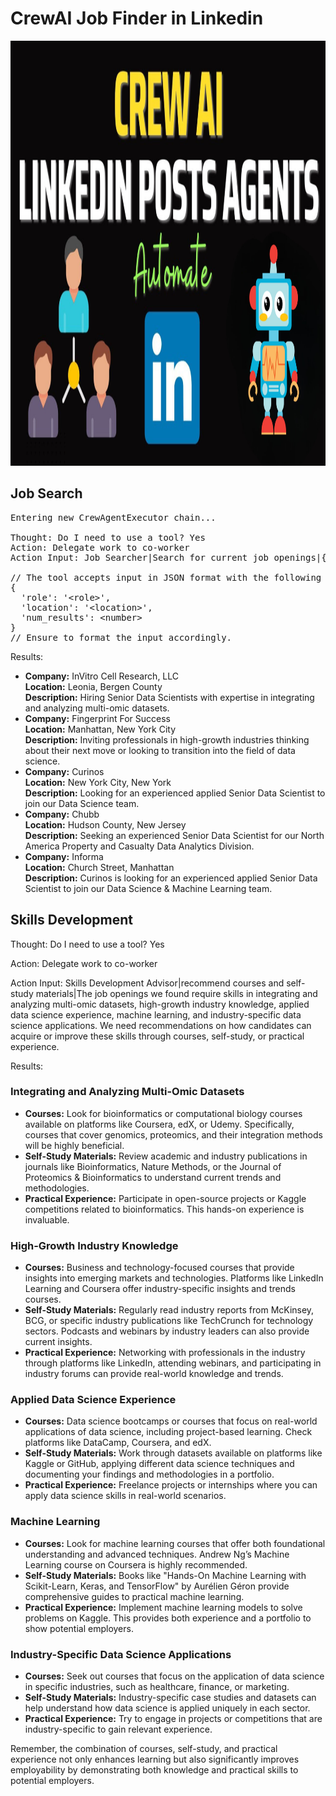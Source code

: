<h1>CrewAI Job Finder in Linkedin</h1>

<p align="center"> <img src="./photo.png" alt="Logo" width="1020" height="680"> </p> 

<h2>Job Search</h2>

<pre>
Entering new CrewAgentExecutor chain...

Thought: Do I need to use a tool? Yes
Action: Delegate work to co-worker
Action Input: Job Searcher|Search for current job openings|{'role': 'Senior Data Scientist', 'location': 'New York', 'num_results': 5}

// The tool accepts input in JSON format with the following schema:
{
  'role': '&lt;role&gt;',
  'location': '&lt;location&gt;',
  'num_results': &lt;number&gt;
}
// Ensure to format the input accordingly.
</pre>

<p>Results:</p>

<ul>
  <li>
    <b>Company:</b> InVitro Cell Research, LLC
    <br><b>Location:</b> Leonia, Bergen County
    <br><b>Description:</b> Hiring Senior Data Scientists with expertise in integrating and analyzing multi-omic datasets.
  </li>
  <li>
    <b>Company:</b> Fingerprint For Success
    <br><b>Location:</b> Manhattan, New York City
    <br><b>Description:</b> Inviting professionals in high-growth industries thinking about their next move or looking to transition into the field of data science.
  </li>
  <li>
    <b>Company:</b> Curinos
    <br><b>Location:</b> New York City, New York
    <br><b>Description:</b> Looking for an experienced applied Senior Data Scientist to join our Data Science team.
  </li>
  <li>
    <b>Company:</b> Chubb
    <br><b>Location:</b> Hudson County, New Jersey
    <br><b>Description:</b> Seeking an experienced Senior Data Scientist for our North America Property and Casualty Data Analytics Division.
  </li>
  <li>
    <b>Company:</b> Informa
    <br><b>Location:</b> Church Street, Manhattan
    <br><b>Description:</b> Curinos is looking for an experienced applied Senior Data Scientist to join our Data Science & Machine Learning team.
  </li>
</ul>

<h2>Skills Development</h2>

<p>Thought: Do I need to use a tool? Yes</p>
<p>Action: Delegate work to co-worker</p>
<p>Action Input: Skills Development Advisor|recommend courses and self-study materials|The job openings we found require skills in integrating and analyzing multi-omic datasets, high-growth industry knowledge, applied data science experience, machine learning, and industry-specific data science applications. We need recommendations on how candidates can acquire or improve these skills through courses, self-study, or practical experience.</p>

<p>Results:</p>

<h3>Integrating and Analyzing Multi-Omic Datasets</h3>

<ul>
  <li>
    <b>Courses:</b> Look for bioinformatics or computational biology courses available on platforms like Coursera, edX, or Udemy. Specifically, courses that cover genomics, proteomics, and their integration methods will be highly beneficial.
  </li>
  <li>
    <b>Self-Study Materials:</b> Review academic and industry publications in journals like Bioinformatics, Nature Methods, or the Journal of Proteomics & Bioinformatics to understand current trends and methodologies.
  </li>
  <li>
    <b>Practical Experience:</b> Participate in open-source projects or Kaggle competitions related to bioinformatics. This hands-on experience is invaluable.
  </li>
</ul>

<h3>High-Growth Industry Knowledge</h3>

<ul>
  <li>
    <b>Courses:</b> Business and technology-focused courses that provide insights into emerging markets and technologies. Platforms like LinkedIn Learning and Coursera offer industry-specific insights and trends courses.
  </li>
  <li>
    <b>Self-Study Materials:</b> Regularly read industry reports from McKinsey, BCG, or specific industry publications like TechCrunch for technology sectors. Podcasts and webinars by industry leaders can also provide current insights.
  </li>
  <li>
    <b>Practical Experience:</b> Networking with professionals in the industry through platforms like LinkedIn, attending webinars, and participating in industry forums can provide real-world knowledge and trends.
  </li>
</ul>

<h3>Applied Data Science Experience</h3>

<ul>
  <li>
    <b>Courses:</b> Data science bootcamps or courses that focus on real-world applications of data science, including project-based learning. Check platforms like DataCamp, Coursera, and edX.
  </li>
  <li>
    <b>Self-Study Materials:</b> Work through datasets available on platforms like Kaggle or GitHub, applying different data science techniques and documenting your findings and methodologies in a portfolio.
  </li>
  <li>
    <b>Practical Experience:</b> Freelance projects or internships where you can apply data science skills in real-world scenarios.
  </li>
</ul>

<h3>Machine Learning</h3>

<ul>
  <li>
    <b>Courses:</b> Look for machine learning courses that offer both foundational understanding and advanced techniques. Andrew Ng’s Machine Learning course on Coursera is highly recommended.
  </li>
  <li>
    <b>Self-Study Materials:</b> Books like "Hands-On Machine Learning with Scikit-Learn, Keras, and TensorFlow" by Aurélien Géron provide comprehensive guides to practical machine learning.
  </li>
  <li>
    <b>Practical Experience:</b> Implement machine learning models to solve problems on Kaggle. This provides both experience and a portfolio to show potential employers.
  </li>
</ul>

<h3>Industry-Specific Data Science Applications</h3>

<ul>
  <li>
    <b>Courses:</b> Seek out courses that focus on the application of data science in specific industries, such as healthcare, finance, or marketing.
  </li>
  <li>
    <b>Self-Study Materials:</b> Industry-specific case studies and datasets can help understand how data science is applied uniquely in each sector.
  </li>
  <li>
    <b>Practical Experience:</b> Try to engage in projects or competitions that are industry-specific to gain relevant experience.
  </li>
</ul>

<p>Remember, the combination of courses, self-study, and practical experience not only enhances learning but also significantly improves employability by demonstrating both knowledge and practical skills to potential employers.</p>
